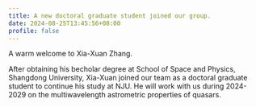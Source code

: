 ```yaml
---
title: A new doctoral graduate student joined our group.
date: 2024-08-25T13:45:56+08:00
profile: false
---
```


A warm welcome to Xia-Xuan Zhang.

<!--more-->

After obtaining his becholar degree at School of Space and Physics, Shangdong University, Xia-Xuan joined our team as a doctoral graduate student to continue his study at NJU.
He will work with us during 2024-2029 on the multiwavelength astrometric properties of quasars.

